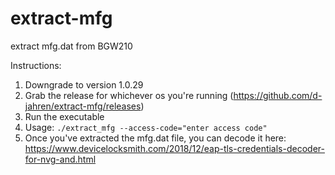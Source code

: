 # extract-mfg
extract mfg.dat from BGW210

Instructions:

1) Downgrade to version 1.0.29
2) Grab the release for whichever os you're running (https://github.com/d-jahren/extract-mfg/releases)
3) Run the executable
4) Usage: `./extract_mfg --access-code="enter access code"`
5) Once you've extracted the mfg.dat file, you can decode it here: https://www.devicelocksmith.com/2018/12/eap-tls-credentials-decoder-for-nvg-and.html
